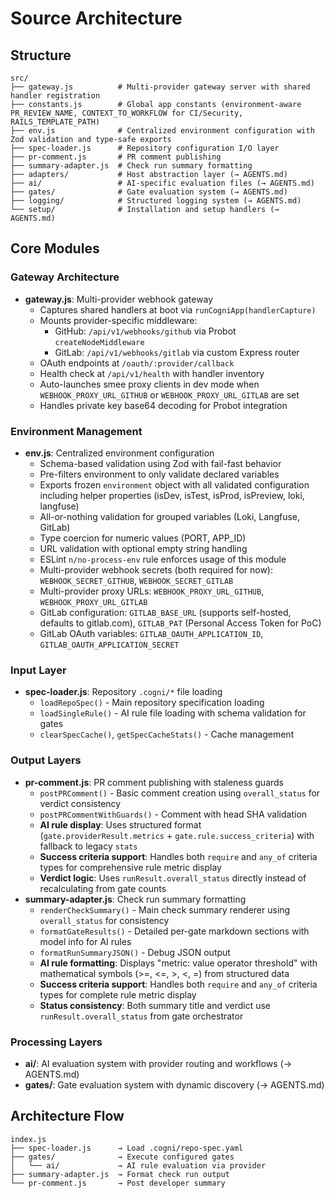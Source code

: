 # Source Architecture

## Structure
```
src/
├── gateway.js          # Multi-provider gateway server with shared handler registration
├── constants.js        # Global app constants (environment-aware PR_REVIEW_NAME, CONTEXT_TO_WORKFLOW for CI/Security, RAILS_TEMPLATE_PATH)
├── env.js              # Centralized environment configuration with Zod validation and type-safe exports
├── spec-loader.js      # Repository configuration I/O layer
├── pr-comment.js       # PR comment publishing
├── summary-adapter.js  # Check run summary formatting
├── adapters/           # Host abstraction layer (→ AGENTS.md)
├── ai/                 # AI-specific evaluation files (→ AGENTS.md)
├── gates/              # Gate evaluation system (→ AGENTS.md)
├── logging/            # Structured logging system (→ AGENTS.md)
└── setup/              # Installation and setup handlers (→ AGENTS.md)

```

## Core Modules

### Gateway Architecture
- **gateway.js**: Multi-provider webhook gateway
  - Captures shared handlers at boot via `runCogniApp(handlerCapture)`
  - Mounts provider-specific middleware:
    - GitHub: `/api/v1/webhooks/github` via Probot `createNodeMiddleware`
    - GitLab: `/api/v1/webhooks/gitlab` via custom Express router
  - OAuth endpoints at `/oauth/:provider/callback`
  - Health check at `/api/v1/health` with handler inventory
  - Auto-launches smee proxy clients in dev mode when `WEBHOOK_PROXY_URL_GITHUB` or `WEBHOOK_PROXY_URL_GITLAB` are set
  - Handles private key base64 decoding for Probot integration

### Environment Management
- **env.js**: Centralized environment configuration
  - Schema-based validation using Zod with fail-fast behavior
  - Pre-filters environment to only validate declared variables
  - Exports frozen `environment` object with all validated configuration including helper properties (isDev, isTest, isProd, isPreview, loki, langfuse)
  - All-or-nothing validation for grouped variables (Loki, Langfuse, GitLab)
  - Type coercion for numeric values (PORT, APP_ID)
  - URL validation with optional empty string handling
  - ESLint `n/no-process-env` rule enforces usage of this module
  - Multi-provider webhook secrets (both required for now): `WEBHOOK_SECRET_GITHUB`, `WEBHOOK_SECRET_GITLAB`
  - Multi-provider proxy URLs: `WEBHOOK_PROXY_URL_GITHUB`, `WEBHOOK_PROXY_URL_GITLAB`
  - GitLab configuration: `GITLAB_BASE_URL` (supports self-hosted, defaults to gitlab.com), `GITLAB_PAT` (Personal Access Token for PoC)
  - GitLab OAuth variables: `GITLAB_OAUTH_APPLICATION_ID`, `GITLAB_OAUTH_APPLICATION_SECRET`

### Input Layer
- **spec-loader.js**: Repository `.cogni/*` file loading
  - `loadRepoSpec()` - Main repository specification loading
  - `loadSingleRule()` - AI rule file loading with schema validation for gates
  - `clearSpecCache()`, `getSpecCacheStats()` - Cache management

### Output Layers  
- **pr-comment.js**: PR comment publishing with staleness guards
  - `postPRComment()` - Basic comment creation using `overall_status` for verdict consistency
  - `postPRCommentWithGuards()` - Comment with head SHA validation
  - **AI rule display**: Uses structured format (`gate.providerResult.metrics` + `gate.rule.success_criteria`) with fallback to legacy `stats`
  - **Success criteria support**: Handles both `require` and `any_of` criteria types for comprehensive rule metric display
  - **Verdict logic**: Uses `runResult.overall_status` directly instead of recalculating from gate counts
- **summary-adapter.js**: Check run summary formatting
  - `renderCheckSummary()` - Main check summary renderer using `overall_status` for consistency
  - `formatGateResults()` - Detailed per-gate markdown sections with model info for AI rules
  - `formatRunSummaryJSON()` - Debug JSON output
  - **AI rule formatting**: Displays "metric: value operator threshold" with mathematical symbols (>=, <=, >, <, =) from structured data
  - **Success criteria support**: Handles both `require` and `any_of` criteria types for complete rule metric display
  - **Status consistency**: Both summary title and verdict use `runResult.overall_status` from gate orchestrator

### Processing Layers
- **ai/**: AI evaluation system with provider routing and workflows (→ AGENTS.md)
- **gates/**: Gate evaluation system with dynamic discovery (→ AGENTS.md)

## Architecture Flow
```
index.js
├── spec-loader.js      → Load .cogni/repo-spec.yaml
├── gates/              → Execute configured gates
│   └── ai/             → AI rule evaluation via provider
├── summary-adapter.js  → Format check run output
└── pr-comment.js       → Post developer summary
```